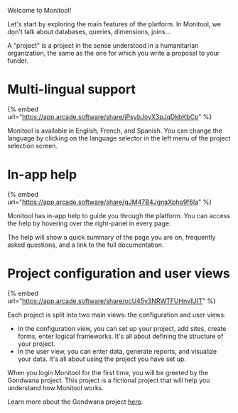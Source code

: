 Welcome to Monitool!

Let's start by exploring the main features of the platform. In Monitool, we don't talk about databases, queries, dimensions, joins...

A "project" is a project in the sense understood in a humanitarian organization, the same as the one for which you write a proposal to your funder.

# Multi-lingual support

{% embed url="https://app.arcade.software/share/jPsybJoyX3pJqDkbKbCp" %}

Monitool is available in English, French, and Spanish. You can change the language by clicking on the language selector in the left menu of the project selection screen.

# In-app help

{% embed url="https://app.arcade.software/share/qJM47B4JgnaXpho9f6Ia" %}

Monitool has in-app help to guide you through the platform. You can access the help by hovering over the right-panel in every page.

The help will show a quick summary of the page you are on, frequently asked questions, and a link to the full documentation.

# Project configuration and user views

{% embed url="https://app.arcade.software/share/ocU45y3NRWTFUHnvIUIT" %}

Each project is split into two main views: the configuration and user views:

- In the configuration view, you can set up your project, add sites, create forms, enter logical frameworks. It's all about defining the structure of your project.
- In the user view, you can enter data, generate reports, and visualize your data. It's all about using the project you have set up.

When you login Monitool for the first time, you will be greeted by the Gondwana project. This project is a fictional project that will help you understand how Monitool works.

Learn more about the Gondwana project [here](./the-gondwana-project.md).
